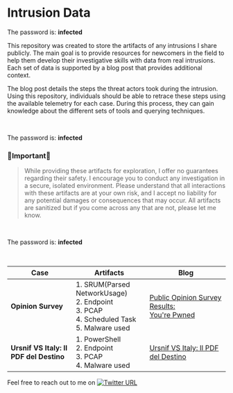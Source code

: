 # Intrusion Data

The password is: **infected**

This repository was created to store the artifacts of any intrusions I share publicly. The main goal is to provide resources for newcomers in the field to help them develop their investigative skills with data from real intrusions. Each set of data is supported by a blog post that provides additional context. 

The blog post details the steps the threat actors took during the intrusion. Using this repository, individuals should be able to retrace these steps using the available telemetry for each case. During this process, they can gain knowledge about the different sets of tools and querying techniques.

<br>

The password is: **infected**


### 🚨Important🚨
> While providing these artifacts for exploration, I offer no guarantees regarding their safety. I encourage you to conduct any investigation in a secure, isolated environment. Please understand that all interactions with these artifacts are at your own risk, and I accept no liability for any potential damages or consequences that may occur. All artifacts are sanitized but if you come across any that are not, please let me know.
<br>

The password is: **infected**

<br>

| Case           | Artifacts     | Blog          |
|----------------|---------------|---------------|
| **Opinion Survey** | 1. SRUM(Parsed NetworkUsage)<br/>2. Endpoint<br/>3. PCAP<br/>4. Scheduled Task<br/>5. Malware used | [Public Opinion Survey Results: You're Pwned](https://kostas-ts.medium.com/public-opinion-survey-results-youre-pwned-12273c6ad839)
| **Ursnif VS Italy: Il PDF del Destino** | 1. PowerShell<br/>2. Endpoint<br/>3. PCAP<br/>4. Malware used | [Ursnif VS Italy: Il PDF del Destino](https://kostas-ts.medium.com/ursnif-vs-italy-il-pdf-del-destino-5c83d6281072)


Feel free to reach out to me on  [![Twitter URL](https://img.shields.io/twitter/url/https/twitter.com/kostastsale.svg?style=social&label=%20%40Kostastsale)](https://twitter.com/Kostastsale)
